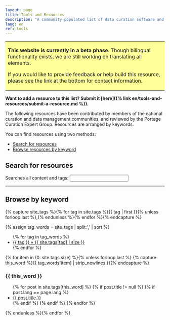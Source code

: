 ```yaml
---
layout: page
title: Tools and Resources  
description: "A community-populated list of data curation software and guidance materials."
lang: en
ref: tools
---
```


<table style="background-color: #ffff99;">
<tbody>
<tr>
<td>
<p><b>This website is currently in a beta phase</b>. Though bilingual functionality exists, we are still working on translating all elements.</p>
<p>If you would like to provide feedback or help build this resource, please see the link at the bottom for contact information.</p>
</td>
</tr>
</tbody>
</table>

**Want to add a resource to this list? Submit it [here]({% link en/tools-and-resources/submit-a-resource.md %}).**

The following resources have been contributed by members of the national curation and data management communities, and reviewed by the Portage Curation Expert Group. Resources are arranged by keywords.

You can find resources using two methods:
* [Search for resources](#search-for-resources)
* [Browse resources by keyword](#browse-by-keyword)

## Search for resources
<form id="site_search">

<p>Searches all content and tags:
<input id="search" type="text"/></p></form>

<hr>

<div id="results"></div>
<ul id="search_results"></ul>
<script src="{{site.baseurl}}/js/elasticlunr.min.js"></script>
<script src="https://ajax.googleapis.com/ajax/libs/jquery/1.11.3/jquery.min.js"></script>
<script src="{{site.baseurl}}/js/search.js"></script>

## Browse by keyword

<!--- The code below generates the list of tags present in all of the posts --->

<!--- This first chunk of code has to go all together (rather than on separate lines) because it is a capture block --->
{% capture site_tags %}{% for tag in site.tags %}{{ tag | first }}{% unless forloop.last %},{% endunless %}{% endfor %}{% endcapture %}

{% assign tag_words = site_tags | split:',' | sort %}

<div id="tags">
  <ul class="tags">
  {% for tag in tag_words %}
    <li><a href="#{{ tag | cgi_escape }}">{{ tag }} &raquo; <span>{{ site.tags[tag] | size }}</span></a></li>
  {% endfor %}
  </ul>

<!--- The code below generates the list of posts based on an alphabetical list of tags --->

  {% for item in (0..site.tags.size) %}{% unless forloop.last %}
    {% capture this_word %}{{ tag_words[item] | strip_newlines }}{% endcapture %}
  <h3 id="{{ this_word | cgi_escape }}">{{ this_word }}</h3>
  <ul class="posts">
    {% for post in site.tags[this_word] %}
      {% if post.title != null %}
      {% if post.lang == page.lang %}
        <li itemscope><a href="{{ post.url }}">{{ post.title }}</a></li>
      {% endif %}
      {% endif %}
    {% endfor %}
  </ul>
  {% endunless %}{% endfor %}
</div>
